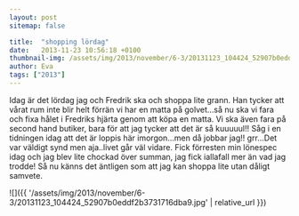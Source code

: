 ```yaml
---
layout: post
sitemap: false

title:  "shopping lördag"
date:   2013-11-23 10:56:18 +0100
thumbnail-img: /assets/img/2013/november/6-3/20131123_104424_52907b0eddf2b3731716dba9.jpg
author: Eva
tags: ["2013"]
---
```


Idag är det lördag jag och Fredrik ska och shoppa lite grann. Han tycker att vårat rum inte blir helt förrän vi har en matta på golvet...så nu ska vi fara och fixa hålet i Fredriks hjärta genom att köpa en matta. Vi ska även fara på second hand butiker,  bara för att jag tycker att det är så kuuuuul!! Såg i en tidningen idag att det är loppis här imorgon...men då jobbar jag!! grr...Det var väldigt synd men aja..livet går väl vidare. Fick förresten min lönespec idag och jag blev lite chockad över summan,  jag fick iallafall mer än vad jag trodde! Så nu känns det äntligen som att jag kan shoppa lite utan dåligt samvete.

![]({{ '/assets/img/2013/november/6-3/20131123_104424_52907b0eddf2b3731716dba9.jpg'  | relative_url }})

